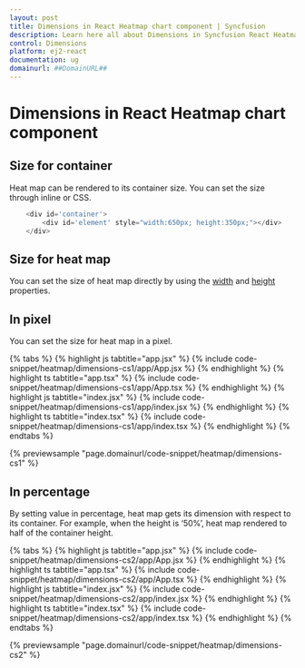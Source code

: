 ```yaml
---
layout: post
title: Dimensions in React Heatmap chart component | Syncfusion
description: Learn here all about Dimensions in Syncfusion React Heatmap chart component of Syncfusion Essential JS 2 and more.
control: Dimensions 
platform: ej2-react
documentation: ug
domainurl: ##DomainURL##
---
```


# Dimensions in React Heatmap chart component

## Size for container

Heat map can be rendered to its container size. You can set the size through inline or CSS.

```javascript
    <div id='container'>
        <div id='element' style="width:650px; height:350px;"></div>
    </div>
```

## Size for heat map

You can  set the size of heat map directly by using the [width](https://ej2.syncfusion.com/react/documentation/api/heatmap/#width) and [height](https://ej2.syncfusion.com/react/documentation/api/heatmap/#height) properties.

## In pixel

You can set the size for heat map in a pixel.

{% tabs %}
{% highlight js tabtitle="app.jsx" %}
{% include code-snippet/heatmap/dimensions-cs1/app/App.jsx %}
{% endhighlight %}
{% highlight ts tabtitle="app.tsx" %}
{% include code-snippet/heatmap/dimensions-cs1/app/App.tsx %}
{% endhighlight %}
{% highlight js tabtitle="index.jsx" %}
{% include code-snippet/heatmap/dimensions-cs1/app/index.jsx %}
{% endhighlight %}
{% highlight ts tabtitle="index.tsx" %}
{% include code-snippet/heatmap/dimensions-cs1/app/index.tsx %}
{% endhighlight %}
{% endtabs %}

 {% previewsample "page.domainurl/code-snippet/heatmap/dimensions-cs1" %}

## In percentage

By setting value in percentage, heat map gets its dimension with respect to its container. For example, when the height is ‘50%’, heat map rendered to half of the container height.

{% tabs %}
{% highlight js tabtitle="app.jsx" %}
{% include code-snippet/heatmap/dimensions-cs2/app/App.jsx %}
{% endhighlight %}
{% highlight ts tabtitle="app.tsx" %}
{% include code-snippet/heatmap/dimensions-cs2/app/App.tsx %}
{% endhighlight %}
{% highlight js tabtitle="index.jsx" %}
{% include code-snippet/heatmap/dimensions-cs2/app/index.jsx %}
{% endhighlight %}
{% highlight ts tabtitle="index.tsx" %}
{% include code-snippet/heatmap/dimensions-cs2/app/index.tsx %}
{% endhighlight %}
{% endtabs %}

 {% previewsample "page.domainurl/code-snippet/heatmap/dimensions-cs2" %}
